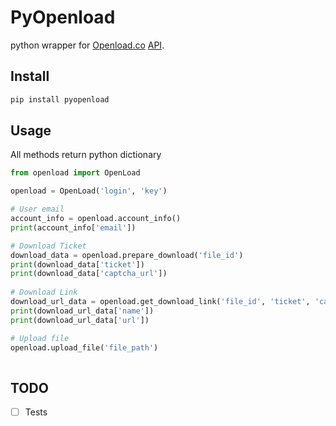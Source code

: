 # PyOpenload
python wrapper for [Openload.co](https://openload.co) [API](https://openload.co/api).

## Install
``` sh
pip install pyopenload
```

## Usage
All methods return python dictionary
``` python
from openload import OpenLoad

openload = OpenLoad('login', 'key')

# User email
account_info = openload.account_info()
print(account_info['email'])

# Download Ticket
download_data = openload.prepare_download('file_id')
print(download_data['ticket'])                          
print(download_data['captcha_url'])                     
                     
# Download Link
download_url_data = openload.get_download_link('file_id', 'ticket', 'captcha_response')
print(download_url_data['name'])                        
print(download_url_data['url'])                         

# Upload file
openload.upload_file('file_path')
    
```

## TODO
- [ ] Tests
